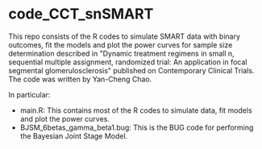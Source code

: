 # code_CCT_snSMART

This repo consists of the R codes to simulate SMART data with binary outcomes, fit the models and plot the power curves for sample size determination described in "Dynamic treatment regimens in small n, sequential multiple assignment, randomized trial: An application in focal segmental glomerulosclerosis" published on Contemporary Clinical Trials. The code was written by Yan-Cheng Chao. 

In particular:
- main.R: This contains most of the R codes to simulate data, fit models and plot the power curves.
- BJSM_6betas_gamma_beta1.bug: This is the BUG code for performing the Bayesian Joint Stage Model. 
